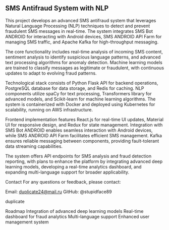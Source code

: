 ## SMS Antifraud System with NLP
This project develops an advanced SMS antifraud system that leverages Natural Language Processing (NLP) techniques to detect and prevent fraudulent SMS messages in real-time. The system integrates SMS Bot ANDROID for interacting with Android devices, SMS ANDROID API Farm for managing SMS traffic, and Apache Kafka for high-throughput messaging.

The core functionality includes real-time analysis of incoming SMS content, sentiment analysis to identify suspicious language patterns, and advanced text processing algorithms for anomaly detection. Machine learning models are trained to classify messages as legitimate or fraudulent, with continuous updates to adapt to evolving fraud patterns.

Technological stack consists of Python Flask API for backend operations, PostgreSQL database for data storage, and Redis for caching. NLP components utilize spaCy for text processing, Transformers library for advanced models, and Scikit-learn for machine learning algorithms. The system is containerized with Docker and deployed using Kubernetes for scalability, running on AWS infrastructure.

Frontend implementation features React.js for real-time UI updates, Material UI for responsive design, and Redux for state management. Integration with SMS Bot ANDROID enables seamless interaction with Android devices, while SMS ANDROID API Farm facilitates efficient SMS management. Kafka ensures reliable messaging between components, providing fault-tolerant data streaming capabilities.

The system offers API endpoints for SMS analysis and fraud detection reporting, with plans to enhance the platform by integrating advanced deep learning models, developing a real-time analytics dashboard, and expanding multi-language support for broader applicability.

Contact
For any questions or feedback, please contact:

Email: duplicate24@mail.ru
GitHub: @stupidface89

duplicate

Roadmap
Integration of advanced deep learning models
Real-time dashboard for fraud analytics
Multi-language support
Enhanced user management system
